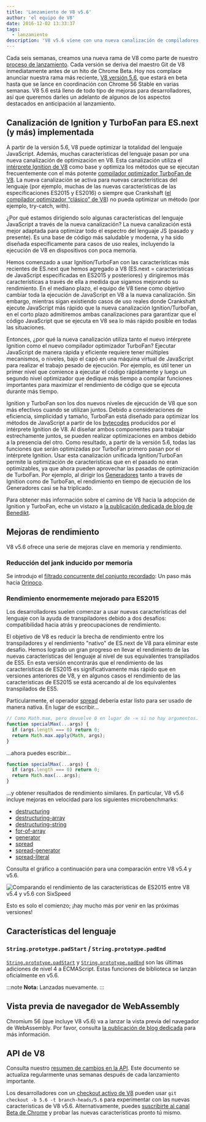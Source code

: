```yaml
---
title: 'Lanzamiento de V8 v5.6'
author: 'el equipo de V8'
date: 2016-12-02 13:33:37
tags:
  - lanzamiento
description: 'V8 v5.6 viene con una nueva canalización de compiladores, mejoras en el rendimiento y mayor soporte para las características del lenguaje ECMAScript.'
---
```

Cada seis semanas, creamos una nueva rama de V8 como parte de nuestro [proceso de lanzamiento](/docs/release-process). Cada versión se deriva del maestro Git de V8 inmediatamente antes de un hito de Chrome Beta. Hoy nos complace anunciar nuestra rama más reciente, [V8 versión 5.6](https://chromium.googlesource.com/v8/v8.git/+log/branch-heads/5.6), que estará en beta hasta que se lance en coordinación con Chrome 56 Stable en varias semanas. V8 5.6 está lleno de todo tipo de mejoras para desarrolladores, así que queremos darles un adelanto de algunos de los aspectos destacados en anticipación al lanzamiento.

<!--truncate-->
## Canalización de Ignition y TurboFan para ES.next (y más) implementada

A partir de la versión 5.6, V8 puede optimizar la totalidad del lenguaje JavaScript. Además, muchas características del lenguaje pasan por una nueva canalización de optimización en V8. Esta canalización utiliza el [intérprete Ignition de V8](/blog/ignition-interpreter) como base y optimiza los métodos que se ejecutan frecuentemente con el más potente [compilador optimizador TurboFan de V8](/docs/turbofan). La nueva canalización se activa para nuevas características del lenguaje (por ejemplo, muchas de las nuevas características de las especificaciones ES2015 y ES2016) o siempre que Crankshaft ([el compilador optimizador “clásico” de V8](https://blog.chromium.org/2010/12/new-crankshaft-for-v8.html)) no pueda optimizar un método (por ejemplo, try-catch, with).

¿Por qué estamos dirigiendo solo algunas características del lenguaje JavaScript a través de la nueva canalización? La nueva canalización está mejor adaptada para optimizar todo el espectro del lenguaje JS (pasado y presente). Es una base de código más saludable y moderna, y ha sido diseñada específicamente para casos de uso reales, incluyendo la ejecución de V8 en dispositivos con poca memoria.

Hemos comenzado a usar Ignition/TurboFan con las características más recientes de ES.next que hemos agregado a V8 (ES.next = características de JavaScript especificadas en ES2015 y posteriores) y dirigiremos más características a través de ella a medida que sigamos mejorando su rendimiento. En el mediano plazo, el equipo de V8 tiene como objetivo cambiar toda la ejecución de JavaScript en V8 a la nueva canalización. Sin embargo, mientras sigan existiendo casos de uso reales donde Crankshaft ejecute JavaScript más rápido que la nueva canalización Ignition/TurboFan, en el corto plazo admitiremos ambas canalizaciones para garantizar que el código JavaScript que se ejecuta en V8 sea lo más rápido posible en todas las situaciones.

Entonces, ¿por qué la nueva canalización utiliza tanto el nuevo intérprete Ignition como el nuevo compilador optimizador TurboFan? Ejecutar JavaScript de manera rápida y eficiente requiere tener múltiples mecanismos, o niveles, bajo el capó en una máquina virtual de JavaScript para realizar el trabajo pesado de ejecución. Por ejemplo, es útil tener un primer nivel que comience a ejecutar el código rápidamente y luego un segundo nivel optimizador que dedique más tiempo a compilar funciones importantes para maximizar el rendimiento de código que se ejecuta durante más tiempo.

Ignition y TurboFan son los dos nuevos niveles de ejecución de V8 que son más efectivos cuando se utilizan juntos. Debido a consideraciones de eficiencia, simplicidad y tamaño, TurboFan está diseñado para optimizar los métodos de JavaScript a partir de los [bytecodes](https://en.wikipedia.org/wiki/Bytecode) producidos por el intérprete Ignition de V8. Al diseñar ambos componentes para trabajar estrechamente juntos, se pueden realizar optimizaciones en ambos debido a la presencia del otro. Como resultado, a partir de la versión 5.6, todas las funciones que serán optimizadas por TurboFan primero pasan por el intérprete Ignition. Usar esta canalización unificada Ignition/TurboFan permite la optimización de características que en el pasado no eran optimizables, ya que ahora pueden aprovechar las pasadas de optimización de TurboFan. Por ejemplo, al dirigir los [Generadores](https://developer.mozilla.org/en-US/docs/Web/JavaScript/Reference/Statements/function*) tanto a través de Ignition como de TurboFan, el rendimiento en tiempo de ejecución de los Generadores casi se ha triplicado.

Para obtener más información sobre el camino de V8 hacia la adopción de Ignition y TurboFan, eche un vistazo a [la publicación dedicada de blog de Benedikt](https://benediktmeurer.de/2016/11/25/v8-behind-the-scenes-november-edition/).

## Mejoras de rendimiento

V8 v5.6 ofrece una serie de mejoras clave en memoria y rendimiento.

### Reducción del jank inducido por memoria

Se introdujo el [filtrado concurrente del conjunto recordado](https://bugs.chromium.org/p/chromium/issues/detail?id=648568): Un paso más hacia [Orinoco](/blog/orinoco).

### Rendimiento enormemente mejorado para ES2015

Los desarrolladores suelen comenzar a usar nuevas características del lenguaje con la ayuda de transpiladores debido a dos desafíos: compatibilidad hacia atrás y preocupaciones de rendimiento.

El objetivo de V8 es reducir la brecha de rendimiento entre los transpiladores y el rendimiento "nativo" de ES.next de V8 para eliminar este desafío. Hemos logrado un gran progreso en llevar el rendimiento de las nuevas características del lenguaje al nivel de sus equivalentes transpilados de ES5. En esta versión encontrarás que el rendimiento de las características de ES2015 es significativamente más rápido que en versiones anteriores de V8, y en algunos casos el rendimiento de las características de ES2015 se está acercando al de los equivalentes transpilados de ES5.

Particularmente, el operador [spread](https://developer.mozilla.org/en/docs/Web/JavaScript/Reference/Operators/Spread_operator) debería estar listo para ser usado de manera nativa. En lugar de escribir…

```js
// Como Math.max, pero devuelve 0 en lugar de -∞ si no hay argumentos.
function specialMax(...args) {
  if (args.length === 0) return 0;
  return Math.max.apply(Math, args);
}
```

…ahora puedes escribir…

```js
function specialMax(...args) {
  if (args.length === 0) return 0;
  return Math.max(...args);
}
```

…y obtener resultados de rendimiento similares. En particular, V8 v5.6 incluye mejoras en velocidad para los siguientes microbenchmarks:

- [destructuring](https://github.com/fhinkel/six-speed/tree/master/tests/destructuring)
- [destructuring-array](https://github.com/fhinkel/six-speed/tree/master/tests/destructuring-array)
- [destructuring-string](https://github.com/fhinkel/six-speed/tree/master/tests/destructuring-string)
- [for-of-array](https://github.com/fhinkel/six-speed/tree/master/tests/for-of-array)
- [generator](https://github.com/fhinkel/six-speed/tree/master/tests/generator)
- [spread](https://github.com/fhinkel/six-speed/tree/master/tests/spread)
- [spread-generator](https://github.com/fhinkel/six-speed/tree/master/tests/spread-generator)
- [spread-literal](https://github.com/fhinkel/six-speed/tree/master/tests/spread-literal)

Consulta el gráfico a continuación para una comparación entre V8 v5.4 y v5.6.

![Comparando el rendimiento de las características de ES2015 entre V8 v5.4 y v5.6 con [SixSpeed](https://fhinkel.github.io/six-speed/)](/_img/v8-release-56/perf.png)

Esto es solo el comienzo; ¡hay mucho más por venir en las próximas versiones!

## Características del lenguaje

### `String.prototype.padStart` / `String.prototype.padEnd`

[`String.prototype.padStart`](https://developer.mozilla.org/en-US/docs/Web/JavaScript/Reference/Global_Objects/String/padStart) y [`String.prototype.padEnd`](https://developer.mozilla.org/en-US/docs/Web/JavaScript/Reference/Global_Objects/String/padEnd) son las últimas adiciones de nivel 4 a ECMAScript. Estas funciones de biblioteca se lanzan oficialmente en v5.6.

:::note
**Nota:** Lanzadas nuevamente.
:::

## Vista previa de navegador de WebAssembly

Chromium 56 (que incluye V8 v5.6) va a lanzar la vista previa del navegador de WebAssembly. Por favor, consulta [la publicación de blog dedicada](/blog/webassembly-browser-preview) para más información.

## API de V8

Consulta nuestro [resumen de cambios en la API](https://docs.google.com/document/d/1g8JFi8T_oAE_7uAri7Njtig7fKaPDfotU6huOa1alds/edit). Este documento se actualiza regularmente unas semanas después de cada lanzamiento importante.

Los desarrolladores con un [checkout activo de V8](/docs/source-code#using-git) pueden usar `git checkout -b 5.6 -t branch-heads/5.6` para experimentar con las nuevas características de V8 v5.6. Alternativamente, puedes [suscribirte al canal Beta de Chrome](https://www.google.com/chrome/browser/beta.html) y probar las nuevas características pronto tú mismo.
